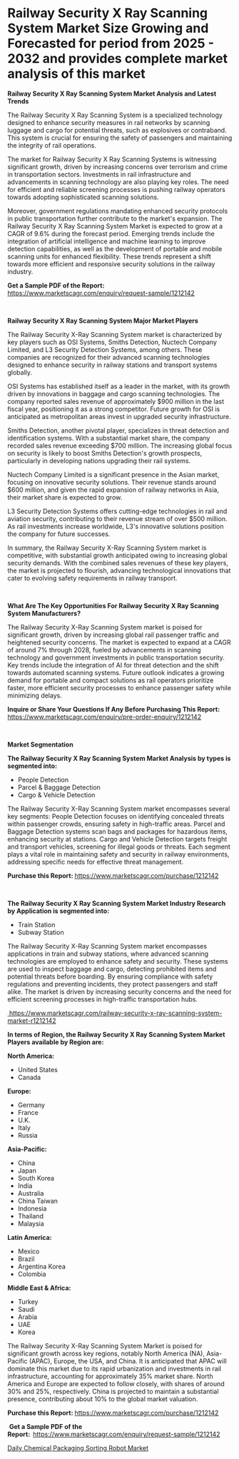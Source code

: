 <p><h1>Railway Security X Ray Scanning System Market Size Growing and Forecasted for period from 2025 - 2032 and provides complete market analysis of this market</h1></p><p><strong>Railway Security X Ray Scanning System Market Analysis and Latest Trends</strong></p>
<p><p>The Railway Security X Ray Scanning System is a specialized technology designed to enhance security measures in rail networks by scanning luggage and cargo for potential threats, such as explosives or contraband. This system is crucial for ensuring the safety of passengers and maintaining the integrity of rail operations. </p><p>The market for Railway Security X Ray Scanning Systems is witnessing significant growth, driven by increasing concerns over terrorism and crime in transportation sectors. Investments in rail infrastructure and advancements in scanning technology are also playing key roles. The need for efficient and reliable screening processes is pushing railway operators towards adopting sophisticated scanning solutions.</p><p>Moreover, government regulations mandating enhanced security protocols in public transportation further contribute to the market's expansion. The Railway Security X Ray Scanning System Market is expected to grow at a CAGR of 9.6% during the forecast period. Emerging trends include the integration of artificial intelligence and machine learning to improve detection capabilities, as well as the development of portable and mobile scanning units for enhanced flexibility. These trends represent a shift towards more efficient and responsive security solutions in the railway industry.</p></p>
<p><strong>Get a Sample PDF of the Report:&nbsp;</strong> <a href="https://www.marketscagr.com/enquiry/request-sample/1212142?utm_campaign=3506&utm_medium=2&utm_source=Github&utm_content=ia&utm_term=24032025&utm_id=railway-security-x-ray-scanning-system">https://www.marketscagr.com/enquiry/request-sample/1212142</a></p>
<p>&nbsp;</p>
<p><strong>Railway Security X Ray Scanning System Major Market Players</strong></p>
<p><p>The Railway Security X-Ray Scanning System market is characterized by key players such as OSI Systems, Smiths Detection, Nuctech Company Limited, and L3 Security Detection Systems, among others. These companies are recognized for their advanced scanning technologies designed to enhance security in railway stations and transport systems globally.</p><p>OSI Systems has established itself as a leader in the market, with its growth driven by innovations in baggage and cargo scanning technologies. The company reported sales revenue of approximately $900 million in the last fiscal year, positioning it as a strong competitor. Future growth for OSI is anticipated as metropolitan areas invest in upgraded security infrastructure.</p><p>Smiths Detection, another pivotal player, specializes in threat detection and identification systems. With a substantial market share, the company recorded sales revenue exceeding $700 million. The increasing global focus on security is likely to boost Smiths Detection's growth prospects, particularly in developing nations upgrading their rail systems.</p><p>Nuctech Company Limited is a significant presence in the Asian market, focusing on innovative security solutions. Their revenue stands around $600 million, and given the rapid expansion of railway networks in Asia, their market share is expected to grow.</p><p>L3 Security Detection Systems offers cutting-edge technologies in rail and aviation security, contributing to their revenue stream of over $500 million. As rail investments increase worldwide, L3's innovative solutions position the company for future successes.</p><p>In summary, the Railway Security X-Ray Scanning System market is competitive, with substantial growth anticipated owing to increasing global security demands. With the combined sales revenues of these key players, the market is projected to flourish, advancing technological innovations that cater to evolving safety requirements in railway transport.</p></p>
<p>&nbsp;</p>
<p><strong>What Are The Key Opportunities For Railway Security X Ray Scanning System Manufacturers?</strong></p>
<p><p>The Railway Security X-Ray Scanning System market is poised for significant growth, driven by increasing global rail passenger traffic and heightened security concerns. The market is expected to expand at a CAGR of around 7% through 2028, fueled by advancements in scanning technology and government investments in public transportation security. Key trends include the integration of AI for threat detection and the shift towards automated scanning systems. Future outlook indicates a growing demand for portable and compact solutions as rail operators prioritize faster, more efficient security processes to enhance passenger safety while minimizing delays.</p></p>
<p><strong>Inquire or Share Your Questions If Any Before Purchasing This Report:</strong> <a href="https://www.marketscagr.com/enquiry/pre-order-enquiry/1212142?utm_campaign=3506&utm_medium=2&utm_source=Github&utm_content=ia&utm_term=24032025&utm_id=railway-security-x-ray-scanning-system">https://www.marketscagr.com/enquiry/pre-order-enquiry/1212142</a></p>
<p>&nbsp;</p>
<p><strong>Market Segmentation</strong></p>
<p><strong>The Railway Security X Ray Scanning System Market Analysis by types is segmented into:</strong></p>
<p><ul><li>People Detection</li><li>Parcel & Baggage Detection</li><li>Cargo & Vehicle Detection</li></ul></p>
<p><p>The Railway Security X-Ray Scanning System market encompasses several key segments: People Detection focuses on identifying concealed threats within passenger crowds, ensuring safety in high-traffic areas. Parcel and Baggage Detection systems scan bags and packages for hazardous items, enhancing security at stations. Cargo and Vehicle Detection targets freight and transport vehicles, screening for illegal goods or threats. Each segment plays a vital role in maintaining safety and security in railway environments, addressing specific needs for effective threat management.</p></p>
<p><strong>Purchase this Report:&nbsp;</strong><a href="https://www.marketscagr.com/purchase/1212142?utm_campaign=3506&utm_medium=2&utm_source=Github&utm_content=ia&utm_term=24032025&utm_id=railway-security-x-ray-scanning-system">https://www.marketscagr.com/purchase/1212142</a></p>
<p>&nbsp;</p>
<p><strong>The Railway Security X Ray Scanning System Market Industry Research by Application is segmented into:</strong></p>
<p><ul><li>Train Station</li><li>Subway Station</li></ul></p>
<p><p>The Railway Security X-Ray Scanning System market encompasses applications in train and subway stations, where advanced scanning technologies are employed to enhance safety and security. These systems are used to inspect baggage and cargo, detecting prohibited items and potential threats before boarding. By ensuring compliance with safety regulations and preventing incidents, they protect passengers and staff alike. The market is driven by increasing security concerns and the need for efficient screening processes in high-traffic transportation hubs.</p></p>
<p><a href="https://www.marketscagr.com/railway-security-x-ray-scanning-system-market-r1212142?utm_campaign=3506&utm_medium=2&utm_source=Github&utm_content=ia&utm_term=24032025&utm_id=railway-security-x-ray-scanning-system">&nbsp;https://www.marketscagr.com/railway-security-x-ray-scanning-system-market-r1212142</a></p>
<p><strong>In terms of Region, the Railway Security X Ray Scanning System Market Players available by Region are:</strong></p>
<p>
    <p> <strong> North America: </strong>
        <ul>
            <li>United States</li>
            <li>Canada</li>
        </ul>
        </p> 
    <p> <strong> Europe: </strong>
        <ul>
            <li>Germany</li>
            <li>France</li>
            <li>U.K.</li>
            <li>Italy</li>
            <li>Russia</li>
        </ul>
        </p> 
    <p> <strong> Asia-Pacific: </strong>
        <ul>
            <li>China</li>
            <li>Japan</li>
            <li>South Korea</li>
            <li>India</li>
            <li>Australia</li>
            <li>China Taiwan</li>
            <li>Indonesia</li>
            <li>Thailand</li>
            <li>Malaysia</li>
        </ul>
        </p> 
    <p> <strong> Latin America: </strong>
        <ul>
            <li>Mexico</li>
            <li>Brazil</li>
            <li>Argentina Korea</li>
            <li>Colombia</li>
        </ul>
        </p> 
    <p> <strong> Middle East & Africa: </strong>
        <ul>
            <li>Turkey</li>
            <li>Saudi</li>
            <li>Arabia</li>
            <li>UAE</li>
            <li>Korea</li>
        </ul>
    </p>
    </p>
<p><p>The Railway Security X-Ray Scanning System Market is poised for significant growth across key regions, notably North America (NA), Asia-Pacific (APAC), Europe, the USA, and China. It is anticipated that APAC will dominate this market due to its rapid urbanization and investments in rail infrastructure, accounting for approximately 35% market share. North America and Europe are expected to follow closely, with shares of around 30% and 25%, respectively. China is projected to maintain a substantial presence, contributing about 10% to the global market valuation.</p></p>
<p><strong>Purchase this Report: </strong><a href="https://www.marketscagr.com/purchase/1212142?utm_campaign=3506&utm_medium=2&utm_source=Github&utm_content=ia&utm_term=24032025&utm_id=railway-security-x-ray-scanning-system">https://www.marketscagr.com/purchase/1212142</a></p>
<p>&nbsp;<strong>Get a Sample PDF of the Report:&nbsp;&nbsp;</strong><a href="https://www.marketscagr.com/enquiry/request-sample/1212142?utm_campaign=3506&utm_medium=2&utm_source=Github&utm_content=ia&utm_term=24032025&utm_id=railway-security-x-ray-scanning-system">https://www.marketscagr.com/enquiry/request-sample/1212142</a></p>
<p><strong></strong></p>
<p><p><a href="https://github.com/elroddrewspm/Market-Research-Report-List-1/blob/main/daily-chemical-packaging-sorting-robot-market.md?utm_campaign=3506&utm_medium=2&utm_source=Github&utm_content=ia&utm_term=24032025&utm_id=railway-security-x-ray-scanning-system">Daily Chemical Packaging Sorting Robot Market</a></p></p>